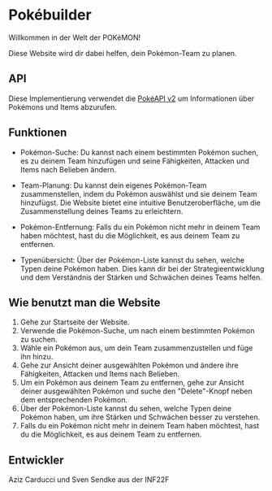 # Pokébuilder

Willkommen in der Welt der POKéMON!

Diese Website wird dir dabei helfen, dein Pokémon-Team zu planen.

## API

Diese Implementierung verwendet die [PokéAPI v2](https://pokeapi.co/docs/v2) um Informationen über Pokémons und Items abzurufen.

## Funktionen
* Pokémon-Suche: Du kannst nach einem bestimmten Pokémon suchen, es zu deinem Team hinzufügen und seine Fähigkeiten, Attacken und Items nach Belieben ändern. 

* Team-Planung: Du kannst dein eigenes Pokémon-Team zusammenstellen, indem du Pokémon auswählst und sie deinem Team hinzufügst. Die Website bietet eine intuitive Benutzeroberfläche, um die Zusammenstellung deines Teams zu erleichtern.

* Pokémon-Entfernung: Falls du ein Pokémon nicht mehr in deinem Team haben möchtest, hast du die Möglichkeit, es aus deinem Team zu entfernen.

* Typenübersicht: Über der Pokémon-Liste kannst du sehen, welche Typen deine Pokémon haben. Dies kann dir bei der Strategieentwicklung und dem Verständnis der Stärken und Schwächen deines Teams helfen.

## Wie benutzt man die Website
1. Gehe zur Startseite der Website.
2. Verwende die Pokémon-Suche, um nach einem bestimmten Pokémon zu suchen.
3. Wähle ein Pokémon aus, um dein Team zusammenzustellen und füge ihn hinzu.
4. Gehe zur Ansicht deiner ausgewählten Pokémon und ändere ihre Fähigkeiten, Attacken und Items nach Belieben.
5. Um ein Pokémon aus deinem Team zu entfernen, gehe zur Ansicht deiner ausgewählten Pokémon und suche den "Delete"-Knopf neben dem entsprechenden Pokémon.
6. Über der Pokémon-Liste kannst du sehen, welche Typen deine Pokémon haben, um ihre Stärken und Schwächen besser zu verstehen.
7. Falls du ein Pokémon nicht mehr in deinem Team haben möchtest, hast du die Möglichkeit, es aus deinem Team zu entfernen.

## Entwickler 
Aziz Carducci und Sven Sendke aus der INF22F


